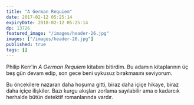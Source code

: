 ```yaml
---
title: "A German Requiem"
date: 2017-02-12 05:25:14
expiryDate: 2018-02-12 05:25:14
dp: 13726
featured_image: "/images/header-26.jpg"
images: ["/images/header-26.jpg"]
published: true
tags: []
---
```




Philip Kerr'in *A German Requiem* kitabını bitirdim. Bu adamın kitaplarının üç
beş gün devam edip, son gece beni uykusuz bırakmasını seviyorum. 

Bu öncekilere nazaran daha hoşuma gitti, biraz daha içiçe hikaye, biraz daha
içiçe ilişkiler. Bazı kurgu akışları zorlama sayılabilir ama o kadarcık herhalde
bütün detektif romanlarında vardır. 


